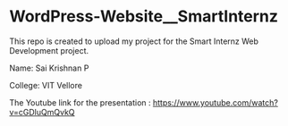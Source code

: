 # WordPress-Website__SmartInternz
This repo is created to upload my project for the Smart Internz Web Development project.

Name: Sai Krishnan P

College: VIT Vellore

The Youtube link for the presentation : https://www.youtube.com/watch?v=cGDluQmQvkQ
